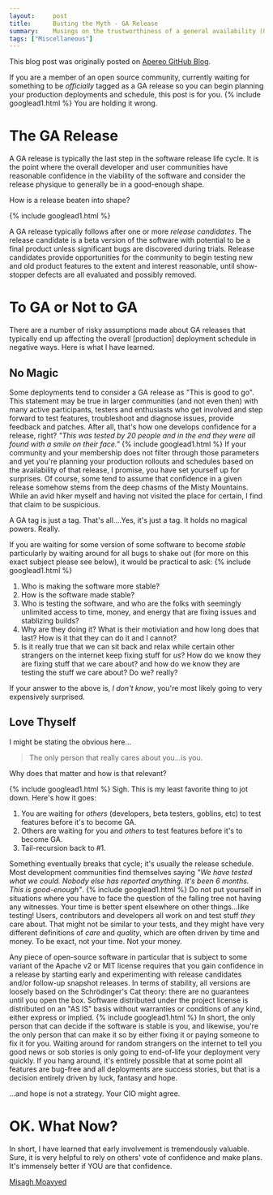 ```yaml
---
layout:     post
title:      Busting the Myth - GA Release
summary:    Musings on the trustworthiness of a general availability (GA) release and its production-readiness calibre in open source. 
tags: ["Miscellaneous"]
---
```


<div class="alert alert-success"><i class="far fa-lightbulb"></i> This blog post was originally posted on <a href="https://github.com/apereo/apereo.github.io">Apereo GitHub Blog</a>.</div>

If you are a member of an open source community, currently waiting for something to be *officially* tagged as a GA release so you can begin planning your production deployments and schedule, this post is for you.
{% include googlead1.html  %}
You are holding it wrong.

# The GA Release

A GA release is typically the last step in the software release life cycle. It is the point where the overall developer and user communities have reasonable confidence in the viability of the software and consider the release physique to generally be in a good-enough shape.

How is a release beaten into shape?

{% include googlead1.html  %}

A GA release typically follows after one or more *release candidates*. The release candidate is a beta version of the software with potential to be a final product unless significant bugs are discovered during trials. Release candidates provide opportunities for the community to begin testing new and old product features to the extent and interest reasonable, until show-stopper defects are all evaluated and possibly removed.

# To GA or Not to GA

There are a number of risky assumptions made about GA releases that typically end up affecting the overall [production] deployment schedule in negative ways. Here is what I have learned.

## No Magic

Some deployments tend to consider a GA release as "This is good to go". This statement may be true in larger communities (and not even then) with many active participants, testers and enthusiasts who get involved and step forward to test features, troubleshoot and diagnose issues, provide feedback and patches. After all, that's how one develops confidence for a release, right? *"This was tested by 20 people and in the end they were all found with a smile on their face."* 
{% include googlead1.html  %}
If your community and your membership does not filter through those parameters and yet you're planning your production rollouts and schedules based on the availability of that release, I promise, you have set yourself up for surprises. Of course, some tend to assume that confidence in a given release somehow stems from the deep chasms of the Misty Mountains. While an avid hiker myself and having not visited the place for certain, I find that claim to be suspicious.

A GA tag is just a tag. That's all....Yes, it's just a tag. It holds no magical powers. Really.

If you are waiting for some version of some software to become *stable* particularly by waiting around for all bugs to shake out (for more on this exact subject please see below), it would be practical to ask:
{% include googlead1.html  %}
1. Who is making the software more stable?
2. How is the software made stable?
3. Who is testing the software, and who are the folks with seemingly unlimited access to time, money, and energy that are fixing issues and stablizing builds?
4. Why are they doing it? What is their motiviation and how long does that last? How is it that they can do it and I cannot?
5. Is it really true that we can sit back and relax while certain other strangers on the internet keep fixing stuff for *us*? How do we know they are fixing stuff that we care about? and how do we know they are testing the stuff we care about? Do we? really?

If your answer to the above is, *I don't know*, you're most likely going to very expensively surprised.

## Love Thyself

I might be stating the obvious here...

>The only person that really cares about you...is you.

Why does that matter and how is that relevant?

{% include googlead1.html  %}
Sigh. This is my least favorite thing to jot down. Here's how it goes:

1. You are waiting for *others* (developers, beta testers, goblins, etc) to test features before it's to become GA.
2. Others are waiting for you and *others* to test features before it's to become GA.
3. Tail-recursion back to #1.

Something eventually breaks that cycle; it's usually the release schedule. Most development communities find themselves saying *"We have tested what we could. Nobody else has reported anything. It's been 6 months. This is good-enough"*.
{% include googlead1.html  %}
Do not put yourself in situations where you have to face the question of the falling tree not having any witnesses. Your time is better spent elsewhere on other things...like testing! Users, contributors and developers all work on and test stuff *they* care about. That might not be similar to your tests, and they might have very different definitions of *care* and *quality*, which are often driven by time and money. To be exact, not your time. Not your money.

Any piece of open-source software in particular that is subject to some variant of the Apache v2 or MIT license requires that you gain confidence in a release by starting early and experimenting with release candidates and/or follow-up snapshot releases. In terms of stability, all versions are loosely based on the Schrödinger's Cat theory: there are no guarantees until you open the box. Software distributed under the project license is distributed on an "AS IS" basis without warranties or conditions of any kind, either express or implied. 
{% include googlead1.html  %}
In short, the only person that can decide if the software is stable is you, and likewise, you're the only person that can make it so by either fixing it or paying someone to fix it for you. Waiting around for random strangers on the internet to tell you good news or sob stories is only going to end-of-life your deployment very quickly. If you hang around, it's entirely possible that at some point all features are bug-free and all deployments are success stories, but that is a decision entirely driven by luck, fantasy and hope. 

...and hope is not a strategy. Your CIO might agree.

# OK. What Now? 

In short, I have learned that early involvement is tremendously valuable. Sure, it is very helpful to rely on others' vote of confidence and make plans. It's immensely better if YOU are that confidence.

[Misagh Moayyed](https://fawnoos.com)
